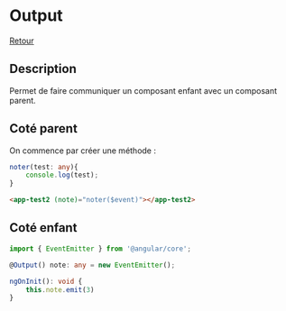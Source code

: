 # Output

[Retour](../readme.md)

## Description

Permet de faire communiquer un composant enfant avec un composant parent.

## Coté parent

On commence par créer une méthode :

```ts
noter(test: any){
    console.log(test);
}
```

```html
<app-test2 (note)="noter($event)"></app-test2>
```

## Coté enfant

```ts
import { EventEmitter } from '@angular/core';

@Output() note: any = new EventEmitter();

ngOnInit(): void {
    this.note.emit(3)
}
```

